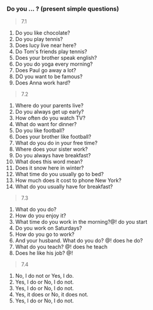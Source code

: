###  Do you ... ? (present simple questions)

 
> 7.1

1. Do you like chocolate?
2. Do you play tennis?
3. Does lucy live near here?
4. Do Tom's friends play tennis?
5. Does your brother speak english?
6. Do you do yoga every morning?
7. Does Paul go away a lot?
8. DO you want to be famous?
9. Does Anna work hard?

> 7.2

1. Where do your parents live?
2. Do you always get up early?
3. How often do you watch TV?
4. What do want for dinner?
5. Do you like football?
6. Does your brother like football?
7. What do you do in your free time?
8. Where does your sister work?
9. Do you always have breakfast?
10. What does this word mean?
11. Does it snow here in winter?
12. What time do you usually go to bed?
13. How much does it cost to phone New York?
14. What do you usually have for breakfast?

> 7.3

1. What do you do?
2. How do you enjoy it?                 
3. What time do you work in the morning?@! do you start
4. Do you work on Saturdays?
5. How do you go to work?
6. And your husband. What do you do?    @! does he do?
7. What do you teach?                   @! does he teach
8. Does he like his job?                @! 

> 7.4 

1. No, I do not or Yes, I do.
2. Yes, I do or No, I do not.
3. Yes, I do or No, I do not.
4. Yes, it does or No, it does not.
5. Yes, I do or No, I do not.

